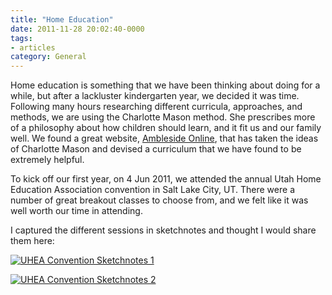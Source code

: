 ```yaml
---
title: "Home Education"
date: 2011-11-28 20:02:40-0000
tags:
- articles
category: General
---
```


Home education is something that we have been thinking about doing for a while, but after a lackluster kindergarten year, we decided it was time. Following many hours researching different curricula, approaches, and methods, we are using the Charlotte Mason method. She prescribes more of a philosophy about how children should learn, and it fit us and our family well. We found a great website, [Ambleside Online](http://www.amblesideonline.org), that has taken the ideas of Charlotte Mason and devised a curriculum that we have found to be extremely helpful.

To kick off our first year, on 4 Jun 2011, we attended the annual Utah Home Education Association convention in Salt Lake City, UT. There were a number of great breakout classes to choose from, and we felt like it was well worth our time in attending.

I captured the different sessions in sketchnotes and thought I would share them here:

[![UHEA Convention Sketchnotes 1](https://www.bennorris.blog/uploads/2018/b684314291.jpg "UHEA Convention Sketchnotes 1")](https://www.bennorris.blog/uploads/2018/b684314291.jpg)

[![UHEA Convention Sketchnotes 2](https://www.bennorris.blog/uploads/2018/db08158e05.jpg "UHEA Convention Sketchnotes 2")](https://www.bennorris.blog/uploads/2018/db08158e05.jpg)

